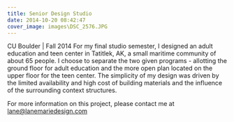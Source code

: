 ```yaml
---
title: Senior Design Studio
date: 2014-10-20 08:42:47
cover_image: images\DSC_2576.JPG
---
```

CU Boulder | Fall 2014
For my final studio semester, I designed an adult education and teen center in Tatitlek, AK, a small maritime community of about 65 people. I choose to separate the two given programs - allotting the ground floor for adult education and the more open plan located on the upper floor for the teen center. The simplicity of my design was driven by the limited availability and high cost of building materials and the influence of the surrounding context structures.

For more information on this project, please contact me at lane@lanemariedesign.com
